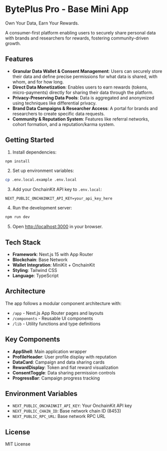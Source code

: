 # BytePlus Pro - Base Mini App

Own Your Data, Earn Your Rewards.

A consumer-first platform enabling users to securely share personal data with brands and researchers for rewards, fostering community-driven growth.

## Features

- **Granular Data Wallet & Consent Management**: Users can securely store their data and define precise permissions for what data is shared, with whom, and for how long.
- **Direct Data Monetization**: Enables users to earn rewards (tokens, micro-payments) directly for sharing their data through the platform.
- **Privacy-Preserving Data Pools**: Data is aggregated and anonymized using techniques like differential privacy.
- **Brand Data Campaigns & Researcher Access**: A portal for brands and researchers to create specific data requests.
- **Community & Reputation System**: Features like referral networks, cohort formation, and a reputation/karma system.

## Getting Started

1. Install dependencies:
```bash
npm install
```

2. Set up environment variables:
```bash
cp .env.local.example .env.local
```

3. Add your OnchainKit API key to `.env.local`:
```
NEXT_PUBLIC_ONCHAINKIT_API_KEY=your_api_key_here
```

4. Run the development server:
```bash
npm run dev
```

5. Open [http://localhost:3000](http://localhost:3000) in your browser.

## Tech Stack

- **Framework**: Next.js 15 with App Router
- **Blockchain**: Base Network
- **Wallet Integration**: MiniKit + OnchainKit
- **Styling**: Tailwind CSS
- **Language**: TypeScript

## Architecture

The app follows a modular component architecture with:

- `/app` - Next.js App Router pages and layouts
- `/components` - Reusable UI components
- `/lib` - Utility functions and type definitions

## Key Components

- **AppShell**: Main application wrapper
- **ProfileHeader**: User profile display with reputation
- **DataCard**: Campaign and data sharing cards
- **RewardDisplay**: Token and fiat reward visualization
- **ConsentToggle**: Data sharing permission controls
- **ProgressBar**: Campaign progress tracking

## Environment Variables

- `NEXT_PUBLIC_ONCHAINKIT_API_KEY`: Your OnchainKit API key
- `NEXT_PUBLIC_CHAIN_ID`: Base network chain ID (8453)
- `NEXT_PUBLIC_RPC_URL`: Base network RPC URL

## License

MIT License
